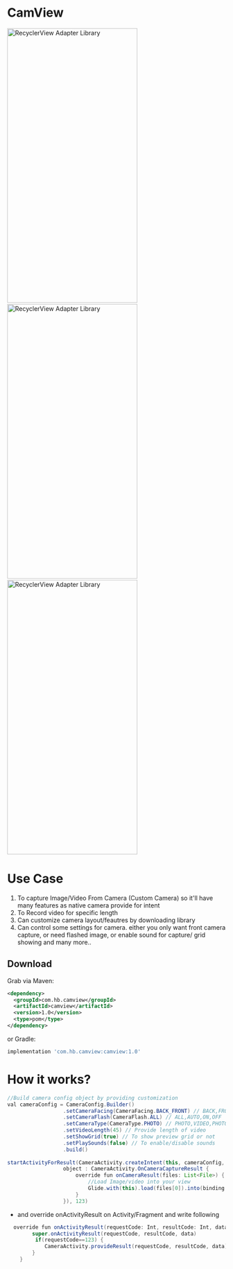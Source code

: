 # CamView

<img alt="RecyclerView Adapter Library" src="https://github.com/mkrupal09/CamView/blob/master/demo.JPEG" width = "300" height = "633"/>&nbsp;<img alt="RecyclerView Adapter Library" src="https://github.com/mkrupal09/CamView/blob/master/capture.JPEG" width="300" height = "633"/>&nbsp;<img alt="RecyclerView Adapter Library" src="https://github.com/mkrupal09/CamView/blob/master/preview.JPEG" width="300" height="633">
  
# Use Case
1. To capture Image/Video From Camera (Custom Camera) so it'll have many features as native camera provide for intent
2. To Record video for specific length
3. Can customize camera layout/feautres by downloading library
4. Can control some settings for camera. either you only want front camera capture, or need flashed image, or enable sound for capture/ grid showing and many more..

Download
--------

Grab via Maven:
```xml
<dependency>
  <groupId>com.hb.camview</groupId>
  <artifactId>camview</artifactId>
  <version>1.0</version>
  <type>pom</type>
</dependency>
```
or Gradle:
```groovy
implementation 'com.hb.camview:camview:1.0'
```

# How it works?
  ```java
  //Build camera config object by providing customization
  val cameraConfig = CameraConfig.Builder()
                    .setCameraFacing(CameraFacing.BACK_FRONT) // BACK,FRONT,BACK_FRONT
                    .setCameraFlash(CameraFlash.ALL) // ALL,AUTO,ON,OFF
                    .setCameraType(CameraType.PHOTO) // PHOTO,VIDEO,PHOTO_VIDEO
                    .setVideoLength(45) // Provide length of video
                    .setShowGrid(true) // To show preview grid or not
                    .setPlaySounds(false) // To enable/disable sounds
                    .build()
                    
startActivityForResult(CameraActivity.createIntent(this, cameraConfig,
                    object : CameraActivity.OnCameraCaptureResult {
                        override fun onCameraResult(files: List<File>) {
                            //Load Image/video into your view
                            Glide.with(this).load(files[0]).into(binding.ivImagePick)
                        }
                    }), 123)
```
  
  - and override onActivityResult on Activity/Fragment and write following

```java
  override fun onActivityResult(requestCode: Int, resultCode: Int, data: Intent?) {
        super.onActivityResult(requestCode, resultCode, data)
         if(requestCode==123) {
            CameraActivity.provideResult(requestCode, resultCode, data)
        }
    }
```

